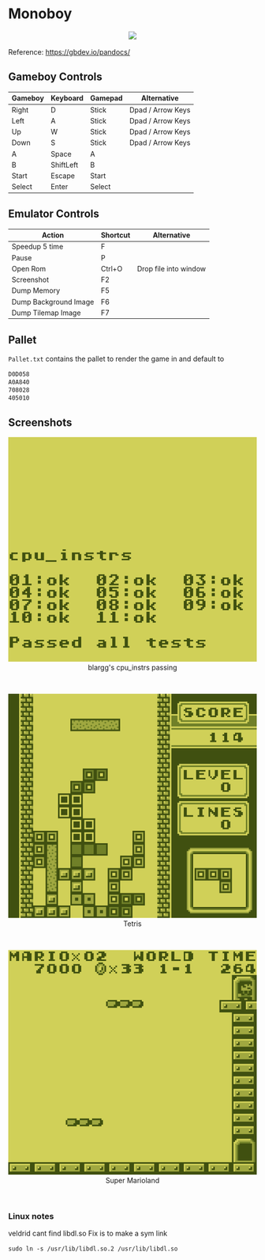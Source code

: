 # Monoboy

<p align="center">
<img src="./Icon.ico">
</p>

Reference: https://gbdev.io/pandocs/

## Gameboy Controls

| Gameboy | Keyboard  | Gamepad | Alternative       |
| ------- | --------- | ------- | ----------------- |
| Right   | D         | Stick   | Dpad / Arrow Keys |
| Left    | A         | Stick   | Dpad / Arrow Keys |
| Up      | W         | Stick   | Dpad / Arrow Keys |
| Down    | S         | Stick   | Dpad / Arrow Keys |
| A       | Space     | A       |                   |
| B       | ShiftLeft | B       |                   |
| Start   | Escape    | Start   |                   |
| Select  | Enter     | Select  |                   |

## Emulator Controls

| Action                | Shortcut | Alternative           |
| --------------------- | -------- | --------------------- |
| Speedup 5 time        | F        |                       |
| Pause                 | P        |                       |
| Open Rom              | Ctrl+O   | Drop file into window |
| Screenshot            | F2       |                       |
| Dump Memory           | F5       |                       |
| Dump Background Image | F6       |                       |
| Dump Tilemap Image    | F7       |                       |

## Pallet

`Pallet.txt` contains the pallet to render the game in and default to
```
D0D058
A0A840
708028
405010
```

## Screenshots

<p align="center">
<img src="Images/cpu_instrs.png">
<br/>
blargg's cpu_instrs passing
</p>
<br/>

<p align="center">
<img src="Images/Tetris.png">
<br/>
Tetris
</p>
<br/>

<p align="center">
<img src="Images/Super Marioland.png">
<br/>
Super Marioland
</p>
<br/>

### Linux notes
veldrid cant find libdl.so
Fix is to make a sym link
```
sudo ln -s /usr/lib/libdl.so.2 /usr/lib/libdl.so
```
